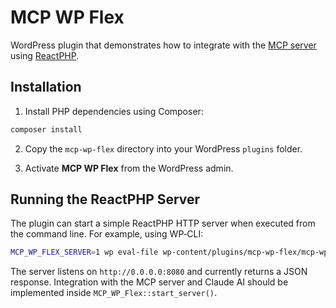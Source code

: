 # MCP WP Flex

WordPress plugin that demonstrates how to integrate with the [MCP server](https://github.com/php-mcp/server) using [ReactPHP](https://reactphp.org/).

## Installation

1. Install PHP dependencies using Composer:

```bash
composer install
```

2. Copy the `mcp-wp-flex` directory into your WordPress `plugins` folder.

3. Activate **MCP WP Flex** from the WordPress admin.

## Running the ReactPHP Server

The plugin can start a simple ReactPHP HTTP server when executed from the command line. For example, using WP‑CLI:

```bash
MCP_WP_FLEX_SERVER=1 wp eval-file wp-content/plugins/mcp-wp-flex/mcp-wp-flex.php
```

The server listens on `http://0.0.0.0:8080` and currently returns a JSON response. Integration with the MCP server and Claude AI should be implemented inside `MCP_WP_Flex::start_server()`.
